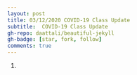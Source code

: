 ```yaml
---
layout: post
title: 03/12/2020 COVID-19 Class Update
subtitle:  COVID-19 Class Update
gh-repo: daattali/beautiful-jekyll
gh-badge: [star, fork, follow]
comments: true
---
```


1. 
